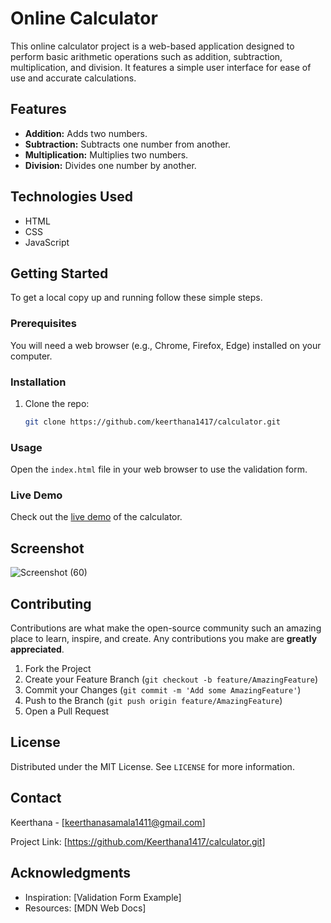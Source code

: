 # Online Calculator

This online calculator project is a web-based application designed to perform basic arithmetic operations such as addition, subtraction, multiplication, and division. It features a simple user interface for ease of use and accurate calculations.

## Features

- **Addition:** Adds two numbers.
- **Subtraction:** Subtracts one number from another.
- **Multiplication:** Multiplies two numbers.
- **Division:** Divides one number by another.

## Technologies Used

- HTML
- CSS
- JavaScript

## Getting Started

To get a local copy up and running follow these simple steps.

### Prerequisites

You will need a web browser (e.g., Chrome, Firefox, Edge) installed on your computer.

### Installation

1. Clone the repo:
   ```sh
   git clone https://github.com/keerthana1417/calculator.git
### Usage

Open the `index.html` file in your web browser to use the validation form.

### Live Demo

Check out the [live demo](https://keerthana1417.github.io/calculator/) of the calculator.

## Screenshot 
![Screenshot (60)](https://github.com/Keerthana1417/calculator/assets/126092175/f10a6fa2-8931-4663-9d02-142bc33e79a8)

## Contributing

Contributions are what make the open-source community such an amazing place to learn, inspire, and create. Any contributions you make are **greatly appreciated**.

1. Fork the Project
2. Create your Feature Branch (`git checkout -b feature/AmazingFeature`)
3. Commit your Changes (`git commit -m 'Add some AmazingFeature'`)
4. Push to the Branch (`git push origin feature/AmazingFeature`)
5. Open a Pull Request

## License

Distributed under the MIT License. See `LICENSE` for more information.

## Contact

Keerthana - [keerthanasamala1411@gmail.com]

Project Link: [https://github.com/Keerthana1417/calculator.git]

## Acknowledgments

- Inspiration: [Validation Form Example]
- Resources: [MDN Web Docs]


